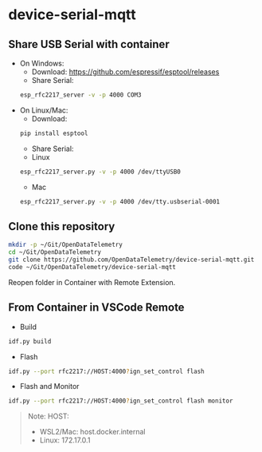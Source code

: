 # device-serial-mqtt

## Share USB Serial with container
* On Windows:
  - Download: https://github.com/espressif/esptool/releases
  - Share Serial:
  ```bash
  esp_rfc2217_server -v -p 4000 COM3
  ```
* On Linux/Mac:
  - Download:
  ```bash
  pip install esptool
  ```
  - Share Serial:
  * Linux
  ```bash
  esp_rfc2217_server.py -v -p 4000 /dev/ttyUSB0
  ```
  * Mac
  ```bash
  esp_rfc2217_server.py -v -p 4000 /dev/tty.usbserial-0001
  ```
## Clone this repository
```bash
mkdir -p ~/Git/OpenDataTelemetry
cd ~/Git/OpenDataTelemetry
git clone https://github.com/OpenDataTelemetry/device-serial-mqtt.git
code ~/Git/OpenDataTelemetry/device-serial-mqtt
```
Reopen folder in Container with Remote Extension.

## From Container in VSCode Remote
* Build
```bash
idf.py build
```
* Flash
```bash
idf.py --port rfc2217://HOST:4000?ign_set_control flash
```
* Flash and Monitor
```bash
idf.py --port rfc2217://HOST:4000?ign_set_control flash monitor
```

> Note:
>  HOST: 
>  * WSL2/Mac: host.docker.internal
>  * Linux: 172.17.0.1
